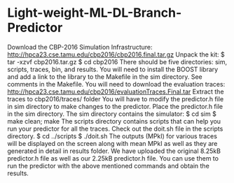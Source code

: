 # Light-weight-ML-DL-Branch-Predictor<br>
Download the CBP-2016 Simulation Infrastructure: http://hpca23.cse.tamu.edu/cbp2016/cbp2016.final.tar.gz
Unpack the kit: 
$ tar -xzvf cbp2016.tar.gz
$ cd cbp2016
There should be five directories: sim, scripts, traces, bin, and results.
You will need to install the BOOST library and add a link to the library to the Makefile in the sim directory. See comments in the Makefile. 
You will need to download the evaluation traces: http://hpca23.cse.tamu.edu/cbp2016/evaluationTraces.Final.tar
Extract the traces to cbp2016/traces/ folder
You will have to modify the predictor.h file in sim directory to make changes to the predictor.
Place the predictor.h file in the sim directory.
The sim directory contains the simulator:
$ cd sim
$ make clean; make
The scripts directory contains scripts that can help you run your predictor for all the traces.  Check out the doit.sh file in the scripts directory.
$ cd ../scripts
$ ./doit.sh
The outputs (MPkI) for various traces will be displayed on the screen along with mean MPkI as well as they are generated in detail in results folder.
We have uploaded the original 8.25kB predictor.h file as well as our 2.25kB predictor.h file. You can use them to run the predictor with the above mentioned commands and obtain the results.
